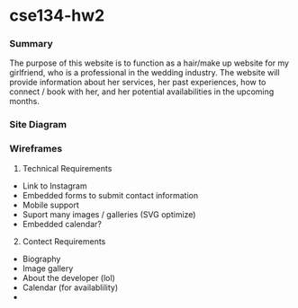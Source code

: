 # cse134-hw2

### Summary
The purpose of this website is to function as a hair/make up website for my girlfriend, who is a professional in the wedding industry. The website will provide information about her services, her past experiences, how to connect / book with her, and her potential availabilities in the upcoming months.

### Site Diagram

### Wireframes

1. Technical Requirements
- Link to Instagram
- Embedded forms to submit contact information
- Mobile support
- Suport many images / galleries (SVG optimize)
- Embedded calendar?

2. Contect Requirements
- Biography
- Image gallery
- About the developer (lol)
- Calendar (for availablility)
- 